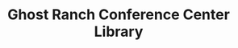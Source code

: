 ---
layout: repo
title: "Ghost Ranch Conference Center Library"
id: 23795
permalink: repos/23795/
---